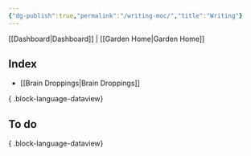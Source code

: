 ```yaml
---
{"dg-publish":true,"permalink":"/writing-moc/","title":"Writing"}
---
```


[[Dashboard\|Dashboard]] | [[Garden Home\|Garden Home]]

## Index

- [[Brain Droppings\|Brain Droppings]]

{ .block-language-dataview}

## To do


{ .block-language-dataview}

